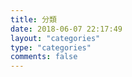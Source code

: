 ```yaml
---
title: 分類
date: 2018-06-07 22:17:49
layout: "categories"
type: "categories"
comments: false
---
```

